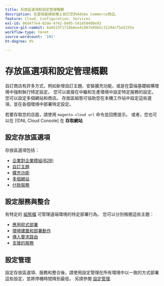 ```yaml
---
title: 存放區選項和設定管理概觀
description: 在雲端基礎結構上自訂您的Adobe Commerce商店。
feature: Cloud, Configuration, Services
exl-id: 06d477e4-02de-4742-8495-541458400e93
source-git-commit: 8a0523f1714b6ea41887e99b5c31294cf5e5255e
workflow-type: tm+mt
source-wordcount: '191'
ht-degree: 0%

---
```


# 存放區選項和設定管理概觀

自訂商店有許多方式，例如新增自訂主題、安裝擴充功能，或是在雲端基礎結構環境中強制執行特定設定。 您可以直接在中繼和生產環境中設定特定服務的設定。 您可以設定多個網站和商店。 存放區組態可協助您在本機工作站中設定這些選項，並在各個環境中部署特定設定。

若要存取您的店面，請使用 `magento-cloud url` 命令並回應提示。 或者，您也可以在 [!DNL Cloud Console] 在 **存取網站**.

## 設定存放區選項

存放區選項包括：

* [企業對企業模組(B2B)](b2b-module.md)
* [自訂主題](custom-theme.md)
* [擴充功能](extensions.md)
* [多個網站](multiple-sites.md)
* [付款服務](paypal.md)

## 設定服務與整合

有特定的 [組態檔](../environment/overview.md) 可管理遠端環境的特定部署行為。 您可以分別檢閱這些主題：

* [應用程式部署](../application/configure-app-yaml.md)
* [環境建置和部署動作](../environment/configure-env-yaml.md)
* [傳入要求路由](../routes/routes-yaml.md)
* [支援的服務](../services/services-yaml.md)

## 設定管理

設定存放區選項、服務和整合後，請使用設定管理在所有環境中以一致的方式部署這些設定，並將停機時間降到最低。 另請參閱 [設定管理](store-settings.md).
